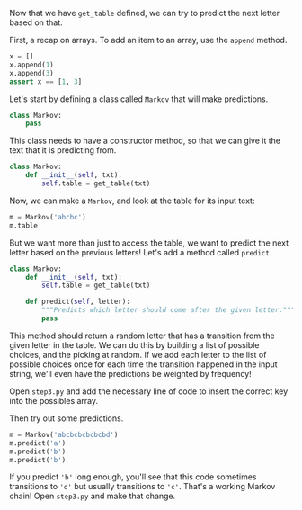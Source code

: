 Now that we have `get_table` defined, we can try to predict the next letter based on that.

First, a recap on arrays. To add an item to an array, use the `append` method.
```python
x = []
x.append(1)
x.append(3)
assert x == [1, 3]
```

Let's start by defining a class called `Markov` that will make predictions.

```python
class Markov:
    pass
```

This class needs to have a constructor method, so that we can give it the text that it is predicting from.

```python
class Markov:
    def __init__(self, txt):
        self.table = get_table(txt)
```

Now, we can make a `Markov`, and look at the table for its input text:
```python
m = Markov('abcbc')
m.table
```

But we want more than just to access the table, we want to predict the next letter based on the previous letters! Let's
add a method called `predict`.

```python
class Markov:
    def __init__(self, txt):
        self.table = get_table(txt)

    def predict(self, letter):
        """Predicts which letter should come after the given letter."""
        pass
```

This method should return a random letter that has a transition from the given letter in the table. We can do this by building a list of possible choices, and the picking at random. If we add each letter to the list of possible choices once for each time the transition happened in the input string, we'll even have the predictions be weighted by frequency!

Open `step3.py` and add the necessary line of code to insert the correct key into the possibles array. 

Then try out some predictions.
```python
m = Markov('abcbcbcbcbcbd')
m.predict('a')
m.predict('b')
m.predict('b')
```

If you predict `'b'` long enough, you'll see that this code sometimes transitions to `'d'` but usually transitions to `'c'`. That's a working Markov chain! Open `step3.py` and make that change.
 